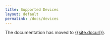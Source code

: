 ```yaml
---
title: Supported Devices
layout: default
permalink: /docs/devices
---
```


The documentation has moved to [{{site.docurl}}]({{site.docurl}}).
